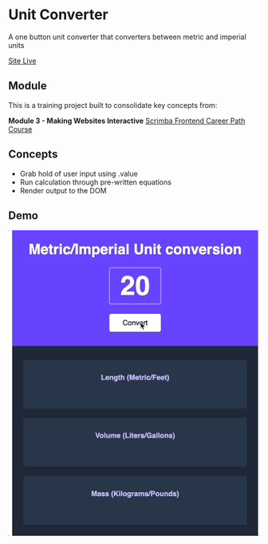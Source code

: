 # Unit Converter
A one button unit converter that converters between metric and imperial units  

[Site Live](https://splendorous-donut-74d46b.netlify.app/)

## Module
This is a training project built to consolidate key concepts from:

**Module 3 - Making Websites Interactive** [Scrimba Frontend Career Path Course](https://scrimba.com/learn/frontend) 

## Concepts
- Grab hold of user input using .value
- Run calculation through pre-written equations
- Render output to the DOM

## Demo
 ![](demo.gif)



